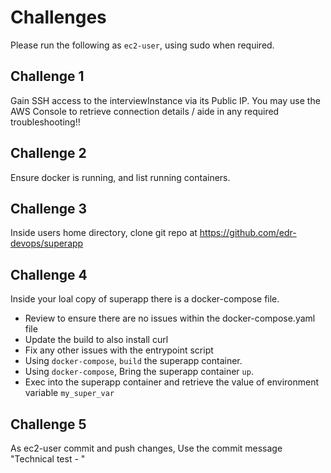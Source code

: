 # Challenges
Please run the following as `ec2-user`, using sudo when required. 

## Challenge 1
Gain SSH access to the interviewInstance via its Public IP. You may use the AWS Console to retrieve connection details / aide in any required troubleshooting!!

## Challenge 2
Ensure docker is running, and list running containers.

## Challenge 3
Inside users home directory, clone git repo at https://github.com/edr-devops/superapp

## Challenge 4 
Inside your loal copy of superapp there is a docker-compose file. 
  * Review to ensure there are no issues within the docker-compose.yaml file
  * Update the build to also install curl
  * Fix any other issues with the entrypoint script
  * Using `docker-compose`, `build` the superapp container.
  * Using `docker-compose`, Bring the superapp container `up`.
  * Exec into the superapp container and retrieve the value of environment variable `my_super_var`

## Challenge 5
As ec2-user commit and push changes, Use the commit message "Technical test - <your name>"


